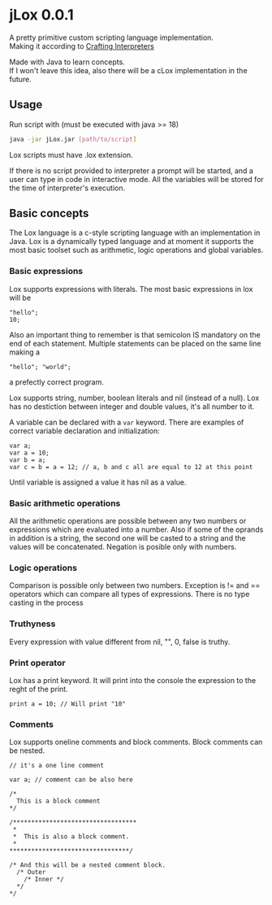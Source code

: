 # jLox 0.0.1

A pretty primitive custom scripting language implementation.  
Making it according to [Crafting Interpreters](https://craftinginterpreters.com/)

Made with Java to learn concepts.  
If I won't leave this idea, also there will be a cLox implementation in the future.

## Usage

Run script with (must be executed with java >= 18)

``` sh
java -jar jLox.jar [path/to/script]
```

Lox scripts must have .lox extension.

If there is no script provided to interpreter a prompt will be started, and a user can type in code in interactive mode.
All the variables will be stored for the time of interpreter's execution.

## Basic concepts

The Lox language is a c-style scripting language with an implementation in Java.
Lox is a dynamically typed language and at moment it supports the most basic toolset such as arithmetic, logic operations and global variables.

### Basic expressions

Lox supports expressions with literals. The most basic expressions in lox will be

```
"hello";
10;
```

Also an important thing to remember is that semicolon IS mandatory on the end of each statement.
Multiple statements can be placed on the same line making a

```
"hello"; "world";
```

a prefectly correct program.

Lox supports string, number, boolean literals and nil (instead of a null).
Lox has no destiction between integer and double values, it's all number to it.

A variable can be declared with a `var` keyword. There are examples of correct variable declaration and initialization: 

```
var a;
var a = 10;
var b = a;
var c = b = a = 12; // a, b and c all are equal to 12 at this point
```

Until variable is assigned a value it has nil as a value.

### Basic arithmetic operations

All the arithmetic operations are possible between any two numbers or expressions which are evaluated into a number.
Also if some of the oprands in addition is a string, the second one will be casted to a string and the values will be concatenated.
Negation is posible only with numbers.

### Logic operations

Comparison is possible only between two numbers.
Exception is != and == operators which can compare all types of expressions. There is no type casting in the process  

### Truthyness

Every expression with value different from nil, "", 0, false is truthy.

### Print operator

Lox has a print keyword. It will print into the console the expression to the reght of the print.

```
print a = 10; // Will print "10"
```

### Comments

Lox supports oneline comments and block comments. Block comments can be nested.

```
// it's a one line comment

var a; // comment can be also here

/*
  This is a block comment
*/

/**********************************
 *
 *  This is also a block comment.
 *
*********************************/

/* And this will be a nested comment block.
  /* Outer
    /* Inner */
  */
*/

```


